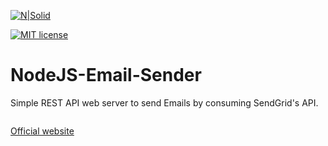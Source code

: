 [![N|Solid](https://dl.dropboxusercontent.com/s/4rkbkdirpmjdc81/viceReadmeMDImage.png?dl=0)](http://just-vice.com)

[![MIT license](https://img.shields.io/badge/License-MIT-blue.svg)](https://lbesson.mit-license.org/)
# NodeJS-Email-Sender
Simple REST API web server to send Emails by consuming SendGrid's API.

<img src="https://dl.dropboxusercontent.com/s/c6cibvlt87xlrxe/nodejs-email-sender-demo.png?dl=0" alt="">

<a href="https://just-vice.com/technology/web-software/nodejs-email-sender/" target="_blank">Official website</a>
